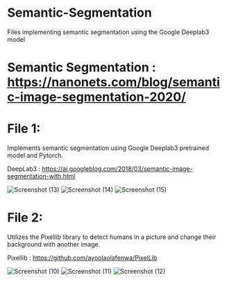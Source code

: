 # Semantic-Segmentation
Files implementing semantic segmentation using the Google Deeplab3 model

# Semantic Segmentation : https://nanonets.com/blog/semantic-image-segmentation-2020/

# File 1:

Implements semantic segmentation using Google Deeplab3 pretrained model and Pytorch.

DeepLab3 : https://ai.googleblog.com/2018/03/semantic-image-segmentation-with.html

![Screenshot (13)](https://user-images.githubusercontent.com/37247296/112284415-3a499b80-8caf-11eb-8353-9dbcbeb5dd1d.png)
![Screenshot (14)](https://user-images.githubusercontent.com/37247296/112284419-3ae23200-8caf-11eb-8a3f-7c3fd5d57a01.png)
![Screenshot (15)](https://user-images.githubusercontent.com/37247296/112284409-39186e80-8caf-11eb-8291-7fac76c93f61.png)

# File 2:

Utilizes the Pixellib library to detect humans in a picture and change their background with another image.

Pixellib : https://github.com/ayoolaolafenwa/PixelLib

![Screenshot (10)](https://user-images.githubusercontent.com/37247296/112284675-7bda4680-8caf-11eb-8bd1-963ef55266de.png)
![Screenshot (11)](https://user-images.githubusercontent.com/37247296/112284677-7c72dd00-8caf-11eb-8a01-2158ce2c3386.png)
![Screenshot (12)](https://user-images.githubusercontent.com/37247296/112284662-7aa91980-8caf-11eb-95d8-6afe9b2e8598.png)
